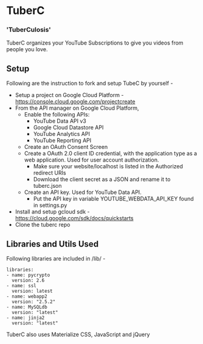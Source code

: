 # TuberC
### 'TuberCulosis'

TuberC organizes your YouTube Subscriptions to give you videos from people you love.

## Setup

Following are the instruction to fork and setup TubeC by yourself -

* Setup a project on Google Cloud Platform - https://console.cloud.google.com/projectcreate
* From the API manager on Google Cloud Platform,
  * Enable the following APIs:
    * YouTube Data API v3	
    * Google Cloud Datastore API
    * YouTube Analytics API	
    * YouTube Reporting API
  * Create an OAuth Consent Screen
  * Create a OAuth 2.0 client ID credential, with the application type as a web application. Used for user account authorization.
    * Make sure your website/localhost is listed in the Authorized redirect URIs
    * Download the client secret as a JSON and rename it to tuberc.json
  * Create an API key. Used for YouTube Data API.
    * Put the API key in variable YOUTUBE_WEBDATA_API_KEY found in settings.py 
* Install and setup gcloud sdk - https://cloud.google.com/sdk/docs/quickstarts
* Clone the tuberc repo

## Libraries and Utils Used 

Following libraries are included in /lib/ -

```
libraries:
- name: pycrypto
  version: 2.6
- name: ssl
  version: latest
- name: webapp2
  version: "2.5.2"
- name: MySQLdb
  version: "latest"
- name: jinja2
  version: "latest"
```
TuberC also uses Materialize CSS, JavaScript and jQuery 
